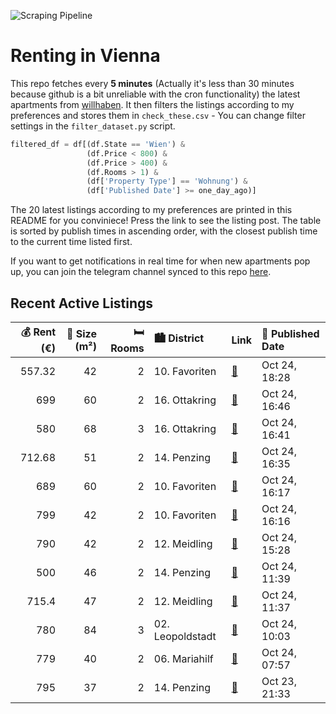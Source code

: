 ![Scraping Pipeline](https://github.com/AthomsG/renting-in-vienna/actions/workflows/run_pipeline.yml/badge.svg)


# Renting in Vienna

This repo fetches every **5 minutes** (Actually it's less than 30 minutes because github is a bit unreliable with the cron functionality) the latest apartments from [willhaben](https://www.willhaben.at/).
It then filters the listings according to my preferences and stores them in `check_these.csv` - You can change filter settings in the `filter_dataset.py` script.

```python
filtered_df = df[(df.State == 'Wien') & 
                 (df.Price < 800) &
                 (df.Price > 400) &
                 (df.Rooms > 1) &
                 (df['Property Type'] == 'Wohnung') &
                 (df['Published Date'] >= one_day_ago)]
```

The 20 latest listings according to my preferences are printed in this README for you conviniece! Press the link to see the listing post.
The table is sorted by publish times in ascending order, with the closest publish time to the current time listed first.

If you want to get notifications in real time for when new apartments pop up, you can join the telegram channel synced to this repo [here](https://t.me/+1HPAYOf5BSsyNTlk).

## Recent Active Listings

|   💰 Rent (€) |   📏 Size (m²) |   🛏️ Rooms | 🏙️ District      | Link                                                                                                                                                                                                                           | 📅 Published Date   |
|-------------:|--------------:|-----------:|:-----------------|:-------------------------------------------------------------------------------------------------------------------------------------------------------------------------------------------------------------------------------|:-------------------|
|       557.32 |            42 |          2 | 10. Favoriten    | [🔗](https://www.willhaben.at/iad/immobilien/d/mietwohnungen/wien/wien-1100-favoriten/2-zimmerwohnung-unbefristete-hauptmiete-n%C3%A4he-reumannplatz-1766743690/)                                                               | Oct 24, 18:28      |
|       699    |            60 |          2 | 16. Ottakring    | [🔗](https://www.willhaben.at/iad/immobilien/d/mietwohnungen/wien/wien-1160-ottakring/unbefristet-und-superg%C3%BCnstig%21-1209602118/)                                                                                         | Oct 24, 16:46      |
|       580    |            68 |          3 | 16. Ottakring    | [🔗](https://www.willhaben.at/iad/immobilien/d/mietwohnungen/wien/wien-1160-ottakring/gemeinde-wohnung-.-vormerkschein-bis-ende-2024-780354406/)                                                                                | Oct 24, 16:41      |
|       712.68 |            51 |          2 | 14. Penzing      | [🔗](https://www.willhaben.at/iad/immobilien/d/mietwohnungen/wien/wien-1140-penzing/provisionsfrei:-unbefristeter-51m%C2%B2-altbau-mit-einbauk%C3%BCche---1140-wien-1566409578/)                                                | Oct 24, 16:35      |
|       689    |            60 |          2 | 10. Favoriten    | [🔗](https://www.willhaben.at/iad/immobilien/d/mietwohnungen/wien/wien-1100-favoriten/provisionsfrei-&-unbefristet%21-ruhige-wohnung-beim-neuen-landgut-1142441853/)                                                            | Oct 24, 16:17      |
|       799    |            42 |          2 | 10. Favoriten    | [🔗](https://www.willhaben.at/iad/immobilien/d/mietwohnungen/wien/wien-1100-favoriten/n%C3%A4he-waldm%C3%BCllerpark-%7C-helle-2-zimmer-wohnung---ideal-f%C3%BCr-singles%21-2061238125/)                                         | Oct 24, 16:16      |
|       790    |            42 |          2 | 12. Meidling     | [🔗](https://www.willhaben.at/iad/immobilien/d/mietwohnungen/wien/wien-1120-meidling/urban-living-meidling---m%C3%B6bliert-flexibel-modern-1025747904/)                                                                         | Oct 24, 15:28      |
|       500    |            46 |          2 | 14. Penzing      | [🔗](https://www.willhaben.at/iad/immobilien/d/mietwohnungen/wien/wien-1140-penzing/direktvergabe-2-zimmer-gemeindewohnung-im.-14.-bezirk-ticketnummer-bis-30.09.2025-2093066207/)                                              | Oct 24, 11:39      |
|       715.4  |            47 |          2 | 12. Meidling     | [🔗](https://www.willhaben.at/iad/immobilien/d/mietwohnungen/wien/wien-1120-meidling/erstbezug---n%C3%A4he-u4/u6-%2A%2A%2A-2-zimmer-mit-separater-k%C3%BCche-%2A%2A%2A-beim-bahnhof-matzleinsdorfer-platz-1061749725/)          | Oct 24, 11:37      |
|       780    |            84 |          3 | 02. Leopoldstadt | [🔗](https://www.willhaben.at/iad/immobilien/d/mietwohnungen/wien/wien-1020-leopoldstadt/gemeinde-wohnung-1020wien/84m2/-780%E2%82%AC-1944868190/)                                                                              | Oct 24, 10:03      |
|       779    |            40 |          2 | 06. Mariahilf    | [🔗](https://www.willhaben.at/iad/immobilien/d/mietwohnungen/wien/wien-1060-mariahilf/%28reserviert%29-dringend-nachmieter-gesucht-ab-01.12.2025---2-zi.-wohntraum-in-top-lage---nur-5.-min.-zu-mah%C3%BC%21%21%21-2028779374/) | Oct 24, 07:57      |
|       795    |            37 |          2 | 14. Penzing      | [🔗](https://www.willhaben.at/iad/immobilien/d/mietwohnungen/wien/wien-1140-penzing/sch%C3%B6ne-2-zimmer-neubau-wohnung-mit-balkon-909600938/)                                                                                  | Oct 23, 21:33      |
